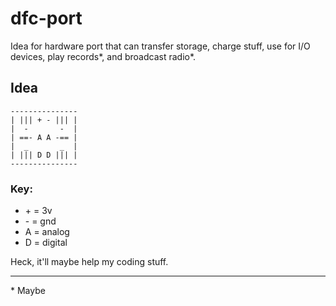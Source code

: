 # dfc-port
Idea for hardware port that can transfer storage, charge stuff, use for I/O devices, play records*, and broadcast radio*.
## Idea
```
---------------
| ||| + - ||| |
|  -       -  |
| ==- A A -== |
|  _       _  |
| ||| D D ||| |
---------------
```
### Key:
* \+ = 3v
* \- = gnd
* A = analog
* D = digital

Heck, it'll maybe help my coding stuff.
***
\* Maybe
